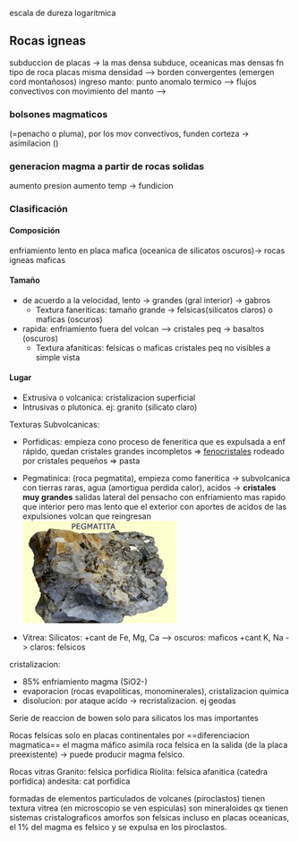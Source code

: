 escala de dureza logaritmica
## Rocas igneas
subduccion de placas -> la mas densa subduce, oceanicas mas densas fn tipo de roca
placas misma densidad --> borden convergentes (emergen cord montañosos)
ingreso manto: punto anomalo termico --> flujos convectivos con movimiento del manto -->
### bolsones magmaticos 
(=penacho o pluma), por los mov convectivos, funden corteza -> asimilacion ()

### generacion magma a partir de rocas solidas
aumento presion aumento temp -> fundicion

### Clasificación
#### Composición
enfriamiento lento en placa mafica (oceanica de silicatos oscuros)-> rocas igneas maficas
#### Tamaño
- de acuerdo a la velocidad, lento -> grandes (gral interior)  -> gabros
	- Textura faneriticas: tamaño grande -> felsicas(silicatos claros) o maficas (oscuros)
- rapida: enfriamiento fuera del volcan --> cristales peq -> basaltos (oscuros)
	- Textura afaniticas: felsicas o maficas cristales peq no visibles a simple vista
#### Lugar
- Extrusiva o volcanica: cristalizacion superficial
- Intrusivas o plutonica. ej: granito (silicato claro)

Texturas Subvolcanicas: 
- Porfidicas: empieza cono proceso de feneritica que es expulsada a enf rápido, quedan cristales grandes incompletos => <u>fenocristales</u> rodeado por cristales pequeños => pasta
- Pegmatinica: (roca pegmatita), empieza como faneritica -> subvolcanica con tierras raras, agua (amortigua perdida calor), acidos -> **cristales muy grandes**
salidas lateral del pensacho con enfriamiento mas rapido que interior pero mas lento que el exterior con aportes de acidos de las expulsiones volcan que reingresan ![Rocas-1624109628](../Evolucion/attachments/Rocas-1624109628.jpeg)

- Vitrea: 
Silicatos:
+cant de Fe, Mg, Ca --> oscuros: maficos
+cant K, Na -> claros: felsicos


cristalizacion: 
- 85% enfriamiento magma (SiO2-)
- evaporacion (rocas evapoliticas, monominerales), cristalizacion quimica
- disolucion: por ataque acido -> recristalizacion. ej geodas

Serie de reaccion de bowen
solo para silicatos los mas importantes

Rocas felsicas solo en placas continentales
por ==diferenciacion magmatica== el magma máfico asimila roca felsica en la salida (de la placa preexistente) -> puede producir magma felsico.

Rocas vitras
Granito: felsica porfidica
Riolita: felsica afanitica (catedra porfidica)
andesita: cat porfidica

formadas de elementos particulados de volcanes (piroclastos)
tienen textura vitrea (en microscopio se ven espiculas)
son mineraloides qx tienen sistemas cristalograficos amorfos
son felsicas incluso en placas oceanicas, el 1% del magma es felsico y se expulsa en los piroclastos. 